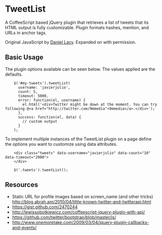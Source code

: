 # TweetList

A CoffeeScript based jQuery plugin that retrieves a list of tweets 
that its HTML output is fully customizable. Plugin formats hashes, 
mention, and URLs in anchor tags.

Original JavaScript by [Daniel Lacy](http://daniellacy.com/). 
Expanded on with permission.

## Basic Usage

The plugin options available can be seen below. The values applied 
are the defaults.

        $('#my-tweets').tweetList(
          username: 'javierjulio',
          count: 5,
          timeout: 5000,
          error: function(el, username) {
            el.html('<div>Twitter might be down at the moment. You can try following @<a href="http://twitter.com/9mmedia">9mmedia</a>.</div>');
          },
          success: function(el, data) {
            // custom output
          }
        );

To implement multiple instances of the TweetList plugin on a page 
define the options you want to customize using data attributes.

        <div class="tweets" data-username="javierjulio" data-count="10" data-timeout="2000">
        </div>
        
        $('.tweets').tweetList();


## Resources

* Static URL for profile images based on screen_name (and other tricks) http://blog.abrah.am/2010/04/little-known-twitter-and-twitterapi.html
* https://gist.github.com/2470244
* http://lewissobotkiewicz.com/coffeescript-jquery-plugin-with-api/
* https://github.com/twitter/bootstrap/blob/master/js/
* http://www.onemoretake.com/2009/03/04/jquery-plugin-callbacks-and-events/
